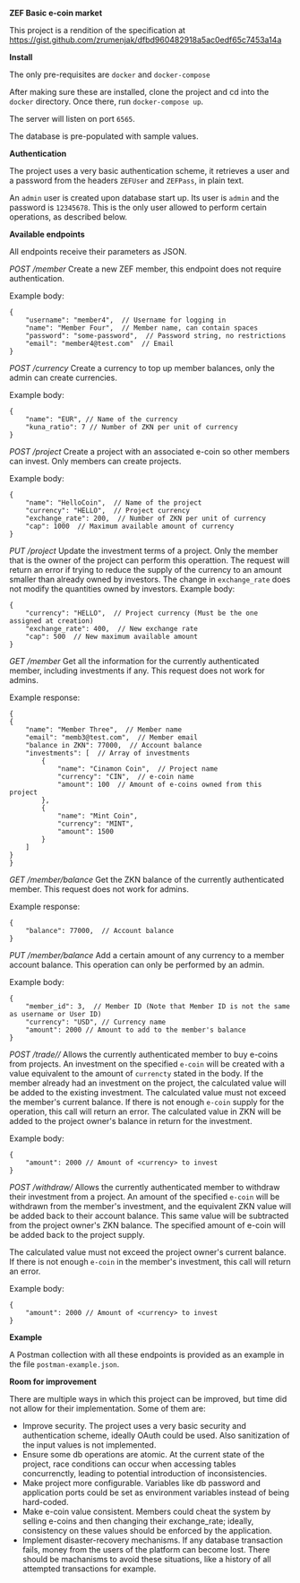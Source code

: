 **ZEF Basic e-coin market**

This project is a rendition of the specification at https://gist.github.com/zrumenjak/dfbd960482918a5ac0edf65c7453a14a

**Install**

The only pre-requisites are `docker` and `docker-compose`

After making sure these are installed, clone the project and cd into the `docker` directory. Once there, run `docker-compose up`.

The server will listen on port `6565`. 

The database is pre-populated with sample values.

**Authentication**

The project uses a very basic authentication scheme, it retrieves a user and a password from the headers `ZEFUser` and `ZEFPass`, in plain text.

An `admin` user is created upon database start up. Its user is `admin` and the password is `12345678`. This is the only user allowed to perform certain operations, as described below.

**Available endpoints**

All endpoints receive their parameters as JSON.

*POST /member*
Create a new ZEF member, this endpoint does not require authentication.

Example body:
```
{
    "username": "member4",  // Username for logging in
    "name": "Member Four",  // Member name, can contain spaces
    "password": "some-password",  // Password string, no restrictions
    "email": "member4@test.com"  // Email
}
```

*POST /currency*
Create a currency to top up member balances, only the admin can create currencies.

Example body:
```
{
    "name": "EUR", // Name of the currency
    "kuna_ratio": 7 // Number of ZKN per unit of currency
}
```


*POST /project*
Create a project with an associated e-coin so other members can invest. Only members can create projects.

Example body:
```
{
    "name": "HelloCoin",  // Name of the project
    "currency": "HELLO",  // Project currency
    "exchange_rate": 200,  // Number of ZKN per unit of currency
    "cap": 1000  // Maximum available amount of currency
}
```


*PUT /project*
Update the investment terms of a project. Only the member that is the owner of the project can perform this operattion.
The request will return an error if trying to reduce the supply of the currency to an amount smaller than already owned by investors.
The change in `exchange_rate` does not modify the quantities owned by investors.
Example body:
```
{
    "currency": "HELLO",  // Project currency (Must be the one assigned at creation)
    "exchange_rate": 400,  // New exchange rate
    "cap": 500  // New maximum available amount
}
```

*GET /member*
Get all the information for the currently authenticated member, including investments if any. This request does not work for admins.

Example response:
```
{
{
    "name": "Member Three",  // Member name
    "email": "memb3@test.com",  // Member email
    "balance in ZKN": 77000,  // Account balance
    "investments": [  // Array of investments
        {
            "name": "Cinamon Coin",  // Project name
            "currency": "CIN",  // e-coin name
            "amount": 100  // Amount of e-coins owned from this project
        },
        {
            "name": "Mint Coin",
            "currency": "MINT",
            "amount": 1500
        }
    ]
}
}
```

*GET /member/balance*
Get the ZKN balance of the currently authenticated member. This request does not work for admins.

Example response:
```
{
    "balance": 77000,  // Account balance
}
```

*PUT /member/balance*
Add a certain amount of any currency to a member account balance. This operation can only be performed by an admin.

Example body:
```
{
    "member_id": 3,  // Member ID (Note that Member ID is not the same as username or User ID)
    "currency": "USD", // Currency name
    "amount": 2000 // Amount to add to the member's balance
}
```

*POST /trade/<currency>/<e-coin>*
Allows the currently authenticated member to buy e-coins from projects. An investment on the specified `e-coin` will be created with a value equivalent to the amount of `currencty` stated in the body.
If the member already had an investment on the project, the calculated value will be added to the existing investment.
The calculated value must not exceed the member's current balance.
If there is not enough `e-coin` supply for the operation, this call will return an error.
The calculated value in ZKN will be added to the project owner's balance in return for the investment.

Example body:
```
{
    "amount": 2000 // Amount of <currency> to invest
}
```

*POST /withdraw/<e-coin>*
Allows the currently authenticated member to withdraw their investment from a project. An amount of the specified `e-coin` will be withdrawn from the member's investment, and the equivalent ZKN value will be added back to their account balance. This same value will be subtracted from the project owner's ZKN balance.
The specified amount of e-coin will be added back to the project supply.

The calculated value must not exceed the project owner's current balance.
If there is not enough `e-coin` in the member's investment, this call will return an error.

Example body:
```
{
    "amount": 2000 // Amount of <currency> to invest
}
```

**Example**

A Postman collection with all these endpoints is provided as an example in the file `postman-example.json`.


**Room for improvement**

There are multiple ways in which this project can be improved, but time did not allow for their implementation. Some of them are:

* Improve security. The project uses a very basic security and authentication scheme, ideally OAuth could be used. Also sanitization of the input values is not implemented.
* Ensure some db operations are atomic. At the current state of the project, race conditions can occur when accessing tables concurrenctly, leading to potential introduction of inconsistencies.
* Make project more configurable. Variables like db password and application ports could be set as environment variables instead of being hard-coded.
* Make e-coin value consistent. Members could cheat the system by selling e-coins and then changing their exchange_rate; ideally, consistency on these values should be enforced by the application.
* Implement disaster-recovery mechanisms. If any database transaction fails, money from the users of the platform can become lost. There should be machanisms to avoid these situations, like a history of all attempted transactions for example.

